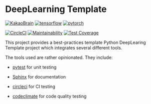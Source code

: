 # DeepLearning Template
[![KakaoBrain](https://img.shields.io/badge/kakao-brain-ffcd00.svg)](http://kakaobrain.com/)
[![tensorflow](https://img.shields.io/badge/tensorflow-1.4,1.5-ed6c20.svg)](https://www.tensorflow.org/)
[![pytorch](https://img.shields.io/badge/pytorch-1.5-ee583b.svg)](http://pytorch.org/)

[![CircleCI](https://circleci.com/gh/wbaek/deeplearning-template.svg?style=svg)](https://circleci.com/gh/wbaek/deeplearning-template)
[![Maintainability](https://api.codeclimate.com/v1/badges/58ff5b5c0b3e75c51880/maintainability)](https://codeclimate.com/github/wbaek/deeplearning-template/maintainability)
[![Test Coverage](https://api.codeclimate.com/v1/badges/58ff5b5c0b3e75c51880/test_coverage)](https://codeclimate.com/github/wbaek/deeplearning-template/test_coverage)


This project provides a best-practices template Python DeepLearing Template project which integrates several different tools.

The tools used are rather opinionated. They include:

* [pytest](http://pytest.org/latest/) for unit testing
* [Sphinx](http://sphinx-doc.org/) for documentation

* [circleci](https://circleci.com) for CI testing
* [codeclimate](https://codeclimate.com/) for code quality testing

